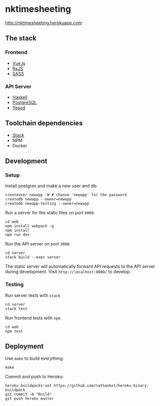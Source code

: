 # nktimesheeting

<http://nktimesheeting.herokuapp.com>

## The stack

### Frontend

* [Vue.js][vue]
* [RxJS][rxjs]
* [SASS][sass]

### API Server

* [Haskell][haskell]
* [PostgreSQL][postgres]
* [Yesod][yesod]

## Toolchain dependencies

* [Stack][stack]
* NPM
* Docker

## Development

### Setup

Install postgres and make a new user and db:

    createuser newapp -W # choose 'newapp' for the password
    createdb newapp --owner=newapp
    createdb newapp-testing --owner=newapp

Run a server for the static files on port `8080`:

    cd web
    npm install webpack -g
    npm install
    npm run dev

Run the API server on port `3000`:

    cd server
    stack build --exec server

The static server will automatically forward API requests to the API server
during development. Visit `http://localhost:8080/` to develop.

### Testing

Run server tests with `stack`

    cd server
    stack test

Run frontend tests with `npm`

    cd web
    npm test

## Deployment

Use `make` to build everything:

    make

Commit and push to Heroku:

    heroku buildpacks:set https://github.com/nathankot/heroku-binary-buildpack
    git commit -m "Build"
    git push heroku master

[vue]: http://vuejs.org
[sass]: http://sass-lang.com
[rxjs]: https://github.com/Reactive-Extensions/RxJS
[yesod]: https://github.com/yesodweb/yesod
[haskell]: http://haskell.org
[stack]: http://haskellstack.org
[postgres]: http://www.postgresql.org/
